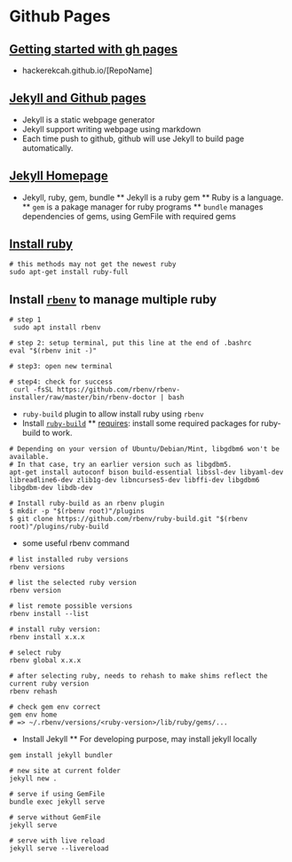# Github Pages

## [Getting started with gh pages](https://docs.github.com/en/github/working-with-github-pages/getting-started-with-github-pages)
* hackerekcah.github.io/[RepoName]

## [Jekyll and Github pages](https://docs.github.com/en/github/working-with-github-pages/setting-up-a-github-pages-site-with-jekyll)
* Jekyll is a static webpage generator
* Jekyll support writing webpage using markdown
* Each time push to github, github will use Jekyll to build page automatically.

## [Jekyll Homepage](https://jekyllrb.com/)
* Jekyll, ruby, gem, bundle
  ** Jekyll is a ruby gem
  ** Ruby is a language.
  ** `gem` is a pakage manager for ruby programs
  ** `bundle` manages dependencies of gems, using GemFile with required gems
## [Install ruby](https://www.ruby-lang.org/en/documentation/installation/)
```
# this methods may not get the newest ruby
sudo apt-get install ruby-full
```

## Install [`rbenv`](https://github.com/rbenv/rbenv) to manage multiple ruby
```
# step 1
 sudo apt install rbenv

# step 2: setup terminal, put this line at the end of .bashrc
eval "$(rbenv init -)"

# step3: open new terminal

# step4: check for success
 curl -fsSL https://github.com/rbenv/rbenv-installer/raw/master/bin/rbenv-doctor | bash
```

* `ruby-build` plugin to allow install ruby using `rbenv`
* Install [`ruby-build`](https://github.com/rbenv/ruby-build#readme)
  ** [requires](https://github.com/rbenv/ruby-build/wiki#suggested-build-environment): install some required packages for ruby-build to work.
```
# Depending on your version of Ubuntu/Debian/Mint, libgdbm6 won't be available.
# In that case, try an earlier version such as libgdbm5.
apt-get install autoconf bison build-essential libssl-dev libyaml-dev libreadline6-dev zlib1g-dev libncurses5-dev libffi-dev libgdbm6 libgdbm-dev libdb-dev

# Install ruby-build as an rbenv plugin
$ mkdir -p "$(rbenv root)"/plugins
$ git clone https://github.com/rbenv/ruby-build.git "$(rbenv root)"/plugins/ruby-build
```
* some useful rbenv command
```
# list installed ruby versions
rbenv versions

# list the selected ruby version
rbenv version

# list remote possible versions
rbenv install --list

# install ruby version:
rbenv install x.x.x

# select ruby 
rbenv global x.x.x

# after selecting ruby, needs to rehash to make shims reflect the current ruby version
rbenv rehash

# check gem env correct
gem env home
# => ~/.rbenv/versions/<ruby-version>/lib/ruby/gems/...
```

* Install Jekyll
  ** For developing purpose, may install jekyll locally
```
gem install jekyll bundler

# new site at current folder
jekyll new .

# serve if using GemFile
bundle exec jekyll serve

# serve without GemFile
jekyll serve

# serve with live reload
jekyll serve --livereload
```
